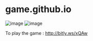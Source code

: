 # game.github.io
![image](https://user-images.githubusercontent.com/97382432/207573764-21848ab7-c9b7-4f54-9940-28b8c421ea43.png)
![image](https://user-images.githubusercontent.com/97382432/207574000-34c9f25a-0733-4c55-bdeb-da1714105dfa.png)

To play the game :
http://bitly.ws/xQAw
